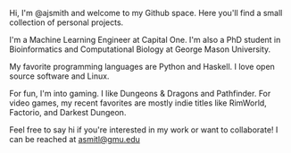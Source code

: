 Hi, I'm @ajsmith and welcome to my Github space. Here you'll find a
small collection of personal projects.

I'm a Machine Learning Engineer at Capital One. I'm also a PhD student
in Bioinformatics and Computational Biology at George Mason
University.

My favorite programming languages are Python and Haskell. I love open
source software and Linux.

For fun, I'm into gaming. I like Dungeons & Dragons and
Pathfinder. For video games, my recent favorites are mostly indie
titles like RimWorld, Factorio, and Darkest Dungeon.

Feel free to say hi if you're interested in my work or want to
collaborate! I can be reached at
[asmitl@gmu.edu](mailto:asmitl@gmu.edu)
